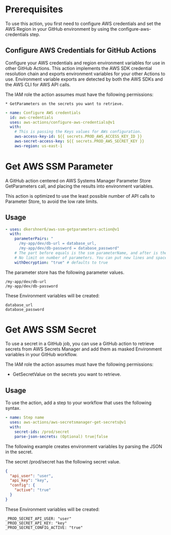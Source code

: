 # Prerequisites

To use this action, you first need to configure AWS credentials and set the AWS Region in your GitHub environment by using the configure-aws-credentials step.

## Configure AWS Credentials for GitHub Actions

Configure your AWS credentials and region environment variables for use in other GitHub Actions. This action implements the AWS SDK credential resolution chain and exports environment variables for your other Actions to use. Environment variable exports are detected by both the AWS SDKs and the AWS CLI for AWS API calls.

The IAM role the action assumes must have the following permissions:

    * GetParameters on the secrets you want to retrieve.

```yaml
- name: Configure AWS credentials
  id: aws-credentials
  uses: aws-actions/configure-aws-credentials@v1
  with:
    # This is passing the Keys values for AWs configuration.
    aws-access-key-id: ${{ secrets.PROD_AWS_ACCESS_KEY_ID }}
    aws-secret-access-key: ${{ secrets.PROD_AWS_SECRET_KEY }}
    aws-region: us-east-1
```

# Get AWS SSM Parameter

A GitHub action centered on AWS Systems Manager Parameter Store GetParameters call, and placing the results into environment variables.

This action is optimized to use the least possible number of API calls to Parameter Store, to avoid the low rate limits.

## Usage

```yaml
- uses: dkershner6/aws-ssm-getparameters-action@v1
  with:
    parameterPairs: "
      /my-app/dev/db-url = database_url,
      /my-app/dev/db-password = database_password"
    # The part before equals is the ssm parameterName, and after is the ENV Variable name for the workflow.
    # No limit on number of parameters. You can put new lines and spaces in as desired, they get trimmed out.
    withDecryption: "true" # defaults to true
```

The parameter store has the following parameter values.

```
/my-app/dev/db-url
/my-app/dev/db-password
```

These Environment variables will be created:

```
database_url
database_password
```

# Get AWS SSM Secret

To use a secret in a GitHub job, you can use a GitHub action to retrieve secrets from AWS Secrets Manager and add them as masked Environment variables in your GitHub workflow.

The IAM role the action assumes must have the following permissions:

- GetSecretValue on the secrets you want to retrieve.

## Usage

To use the action, add a step to your workflow that uses the following syntax.

```yaml
- name: Step name
  uses: aws-actions/aws-secretsmanager-get-secrets@v1
  with:
    secret-ids: /prod/secret
    parse-json-secrets: (Optional) true|false
```

The following example creates environment variables by parsing the JSON in the secret.

The secret /prod/secret has the following secret value.

```json
{
  "api_user": "user",
  "api_key": "key",
  "config": {
    "active": "true"
  }
}
```

These Environment variables will be created:

```
_PROD_SECRET_API_USER: "user"
_PROD_SECRET_API_KEY: "key"
_PROD_SECRET_CONFIG_ACTIVE: "true"
```

